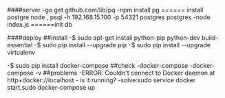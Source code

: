 ####server
  -go get github.com/lib/pq
  -npm install pg ====== install postgre node , psql -h 192.168.15.100 -p 54321 postgres postgres
  -node index.js ======init db

####deploy
  ##install
  -$ sudo apt-get install python-pip python-dev build-essential 
  -$ sudo pip install --upgrade pip 
  -$ sudo pip install --upgrade virtualenv 

  -$ sudo pip install docker-compose
  ##check
  -docker-compose
  -docker-compose -v
  ##problems
  -ERROR: Couldn't connect to Docker daemon at http+docker://localhost - is it running?
    -solve:sudo service docker start,sudo docker-compose up